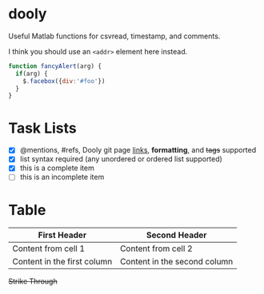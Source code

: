 # dooly
Useful Matlab functions for csvread, timestamp, and comments.

I think you should use an
`<addr>` element here instead.



```javascript
function fancyAlert(arg) {
  if(arg) {
    $.facebox({div:'#foo'})
  }
}
```

# Task Lists

- [x] @mentions, #refs, Dooly git page [links](http://mlman.github.io/dooly/), **formatting**, and <del>tags</del> supported
- [x] list syntax required (any unordered or ordered list supported)
- [x] this is a complete item
- [ ] this is an incomplete item

# Table
First Header | Second Header
------------ | -------------
Content from cell 1 | Content from cell 2
Content in the first column | Content in the second column

~~Strike Through~~
